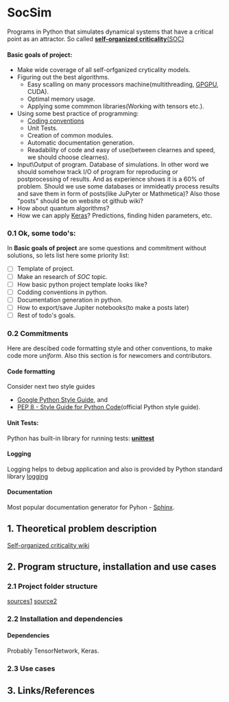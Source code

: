 # SocSim
Programs in Python that simulates dynamical systems that have a critical point as an attractor. So called [__self-organized criticality__(SOC)](https://en.wikipedia.org/wiki/Self-organized_criticality)

#### Basic goals of project:
 - Make wide coverage of all self-orfganized cryticality models.
 - Figuring out the best algorithms. 
    - Easy scalling on many processors machine(multithreading, [GPGPU](https://en.wikipedia.org/wiki/General-purpose_computing_on_graphics_processing_units), CUDA). 
    - Optimal memory usage.
    - Applying some commmon libraries(Working with tensors etc.).
 - Using some best practice of programming:
    - [Coding conventions](https://en.wikipedia.org/wiki/Coding_conventions)
    - Unit Tests.
    - Creation of common modules.
    - Automatic documentation generation.
    - Readability of code and easy of use(between clearnes and speed, we should choose clearnes).
 - Input\Output of program. Database of simulations. In other word we should somehow track I/O of program for reproducing or postprocessing of results. And as experience shows it is a 60% of problem. Should we use some databases or immideatly process results and save them in form of posts(like JuPyter or Mathmetica)? Also those "posts" should be on website ot github wiki?
 - How about quantum algorithms?
 - How we can apply [Keras](https://github.com/keras-team/keras)? Predictions, finding hiden parameters, etc.


### 0.1 Ok, some todo's:

In __Basic goals of project__ are some questions and commitment without solutions, so lets list here some priority list:

- [ ] Template of project.
- [ ] Make an research of _SOC_ topic.
- [ ] How basic python project template looks like?
- [ ] Codding conventions in python.
- [ ] Documentation generation in python.
- [ ] How to export/save Jupiter notebooks(to make a posts later)
- [ ] Rest of todo's goals.

### 0.2 Commitments
Here are descibed code formatting style and other conventions, to make code more _uniform_. Also this section is for newcomers and contributors.

#### Code formatting
Consider next two style guides
 - [Google Python Style Guide](https://github.com/google/styleguide/blob/gh-pages/pyguide.md), and
 - [PEP 8 - Style Guide for Python Code](https://www.python.org/dev/peps/pep-0008/)(official Python style guide).
 
#### Unit Tests:
Python has built-in library for running tests:
[__unittest__](https://docs.python.org/3/library/unittest.html)

#### Logging
Logging helps to debug application and also is provided by Python standard library
[logging](https://docs.python.org/3.9/library/logging.html)
 
#### Documentation
Most popular documentation generator for Pyhon - [Sphinx](http://www.sphinx-doc.org/en/master/).


## 1. Theoretical problem description
[Self-organized criticality wiki](https://en.wikipedia.org/wiki/Self-organized_criticality)

## 2. Program structure, installation and use cases

### 2.1 Project folder structure
[sources1](https://stackoverflow.com/questions/193161/what-is-the-best-project-structure-for-a-python-application)
[source2](https://dev.to/codemouse92/dead-simple-python-project-structure-and-imports-38c6)


### 2.2 Installation and dependencies
#### Dependencies
 Probably TensorNetwork, Keras.

### 2.3 Use cases

## 3. Links/References
